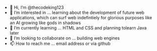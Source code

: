 - 👋 Hi, I’m @thecodeking123
- 👀 I’m interested in ... learning about the development of future web applications, which can surf web indefintiely for glorious purposes like an AI growing like gods in shadows
- 🌱 I’m currently learning ... HTML and CSS and planning tolearn Java later
- 💞️ I’m looking to collaborate on ... building web engines
- 📫 How to reach me ... email address or via github

<!---
thecodeking123/thecodeking123 is a ✨ special ✨ repository because its `README.md` (this file) appears on your GitHub profile.
You can click the Preview link to take a look at your changes.
--->

